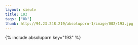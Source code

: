 ```yaml
--- 
layout: sieutv
title: 193
tags: ["0k"]
thumb: http://94.23.248.219/absoluporn-1/image/002/193.jpg
---
```

{% include absoluporn key="193" %} 

